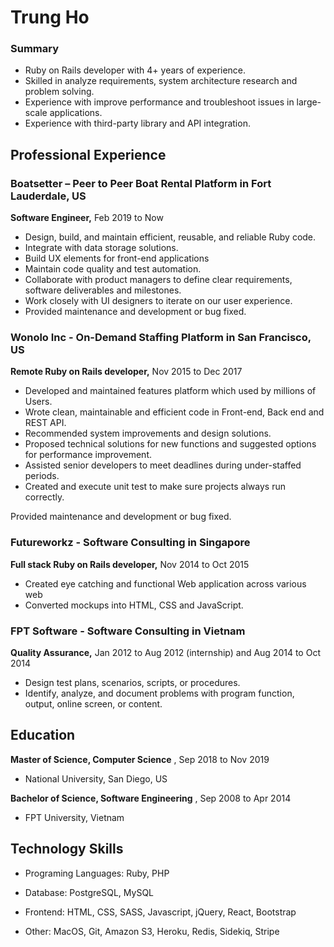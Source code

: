 
Trung Ho
===

### Summary

- Ruby on Rails developer with 4+ years of experience.
- Skilled in analyze requirements, system architecture research and problem solving.
- Experience with improve performance and troubleshoot issues in large-scale applications.
- Experience with third-party library and API integration.

## Professional Experience

### **Boatsetter**  **–**  **Peer to Peer Boat Rental Platform in Fort Lauderdale, US**

**Software Engineer,** Feb 2019 to Now

- Design, build, and maintain efficient, reusable, and reliable Ruby code.
- Integrate with data storage solutions.
- Build UX elements for front-end applications
- Maintain code quality and test automation.
- Collaborate with product managers to define clear requirements, software deliverables and milestones.
- Work closely with UI designers to iterate on our user experience.
- Provided maintenance and development or bug fixed.


### **Wonolo Inc**  **-**  **On-Demand Staffing Platform in San Francisco, US**

**Remote Ruby on Rails developer,** Nov 2015 to Dec 2017

- Developed and maintained features platform which used by millions of Users.
- Wrote clean, maintainable and efficient code in Front-end, Back end and REST API.
- Recommended system improvements and design solutions.
- Proposed technical solutions for new functions and suggested options for performance improvement.
- Assisted senior developers to meet deadlines during under-staffed periods.
- Created and execute unit test to make sure projects always run correctly.

Provided maintenance and development or bug fixed.

### **Futureworkz**  **-**  **Software Consulting in Singapore**

**Full stack Ruby on Rails developer,** Nov 2014 to Oct 2015

- Created eye catching and functional Web application across various web
- Converted mockups into HTML, CSS and JavaScript.

### **FPT Software - Software Consulting in Vietnam**

**Quality Assurance,** Jan 2012 to Aug 2012 (internship) and Aug 2014 to Oct 2014

- Design test plans, scenarios, scripts, or procedures.
- Identify, analyze, and document problems with program function, output, online screen, or content.

## Education

**Master of Science, Computer Science** , Sep 2018 to Nov 2019

- National University, San Diego, US

**Bachelor of Science, Software Engineering** , Sep 2008 to Apr 2014

- FPT University, Vietnam

## Technology Skills

- Programing Languages: Ruby, PHP

- Database: PostgreSQL, MySQL

- Frontend: HTML, CSS, SASS, Javascript, jQuery, React, Bootstrap

- Other: MacOS, Git, Amazon S3, Heroku, Redis, Sidekiq, Stripe
